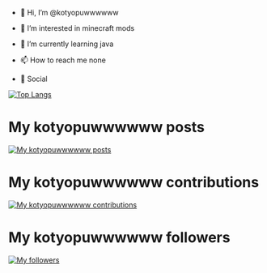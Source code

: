 - 👋 Hi, I’m @kotyopuwwwwww
- 👀 I’m interested in minecraft mods
- 🌱 I’m currently learning java
- 📫 How to reach me none

- 🌺 Social


<!---
kotyopuwwwwww/kotyopuwwwwww is a ✨ special ✨ repository because its `README.md` (this file) appears on your GitHub profile.
You can click the Preview link to take a look at your changes.
--->
[![Top Langs](https://github-readme-stats.vercel.app/api/top-langs/?username=kotyopuwwwwww&layout=compact&theme=dracula)](https://github.com/anuraghazra/github-readme-stats)

# My kotyopuwwwwww posts
[![My kotyopuwwwwww posts](https://qiita-badge.apiapi.app/s/mikkame/posts.svg)](http://qiita.com/mikkame)
# My kotyopuwwwwww contributions
[![My kotyopuwwwwww contributions](https://qiita-badge.apiapi.app/s/mikkame/contributions.svg)](http://qiita.com/mikkame)
# My kotyopuwwwwww followers
[![My  followers](https://qiita-badge.apiapi.app/s/mikkame/followers.svg)](http://qiita.com/mikkame)
